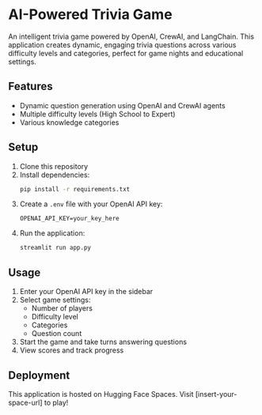 # AI-Powered Trivia Game

An intelligent trivia game powered by OpenAI, CrewAI, and LangChain. This application creates dynamic, engaging trivia questions across various difficulty levels and categories, perfect for game nights and educational settings.

## Features

- Dynamic question generation using OpenAI and CrewAI agents
- Multiple difficulty levels (High School to Expert)
- Various knowledge categories


## Setup

1. Clone this repository
2. Install dependencies:
   ```bash
   pip install -r requirements.txt
   ```
3. Create a `.env` file with your OpenAI API key:
   ```
   OPENAI_API_KEY=your_key_here
   ```
4. Run the application:
   ```bash
   streamlit run app.py
   ```

## Usage

1. Enter your OpenAI API key in the sidebar
2. Select game settings:
   - Number of players
   - Difficulty level
   - Categories
   - Question count
3. Start the game and take turns answering questions
4. View scores and track progress

## Deployment

This application is hosted on Hugging Face Spaces. Visit [insert-your-space-url] to play! 
